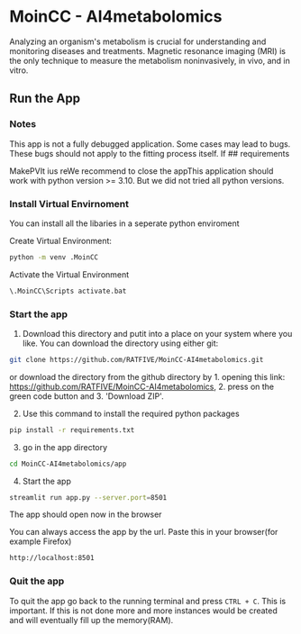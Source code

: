 # MoinCC - AI4metabolomics

Analyzing an organism's metabolism is crucial for understanding and monitoring diseases and treatments. Magnetic resonance imaging (MRI) is the only technique to measure the metabolism noninvasively, in vivo, and in vitro.




## Run the App
### Notes
This app is not a fully debugged application. Some cases may lead to bugs. These bugs should not apply to the fitting process itself. If ## requirements

 MakePVIt ius reWe recommend to close the appThis application should work with python version >= 3.10. But we did not tried all python versions. 


### Install Virtual Envirnoment
You can install all the libaries in a seperate python enviroment

Create Virtual Environment:
```bash
python -m venv .MoinCC
```

Activate the Virtual Environment
```bash
\.MoinCC\Scripts activate.bat
```

### Start the app

1. Download this directory and putit into a place on your system where you like. You can download the directory using either git:

```bash
git clone https://github.com/RATFIVE/MoinCC-AI4metabolomics.git
```
or download the directory from the github directory by 1. opening this link: https://github.com/RATFIVE/MoinCC-AI4metabolomics, 2. press on the green code button and 3. 'Download ZIP'.

2. Use this command to install the required python packages

```bash
pip install -r requirements.txt
```

3. go in the app directory
```bash
cd MoinCC-AI4metabolomics/app
```

4. Start the app
```bash
streamlit run app.py --server.port=8501
```
The app should open now in the browser

You can always access the app by the url. Paste this in your browser(for example Firefox) 
```bash
http://localhost:8501
```

### Quit the app
To quit the app go back to the running terminal and press `CTRL + C`. This is important. If this is not done more and more instances would be created and will eventually fill up the memory(RAM). 
